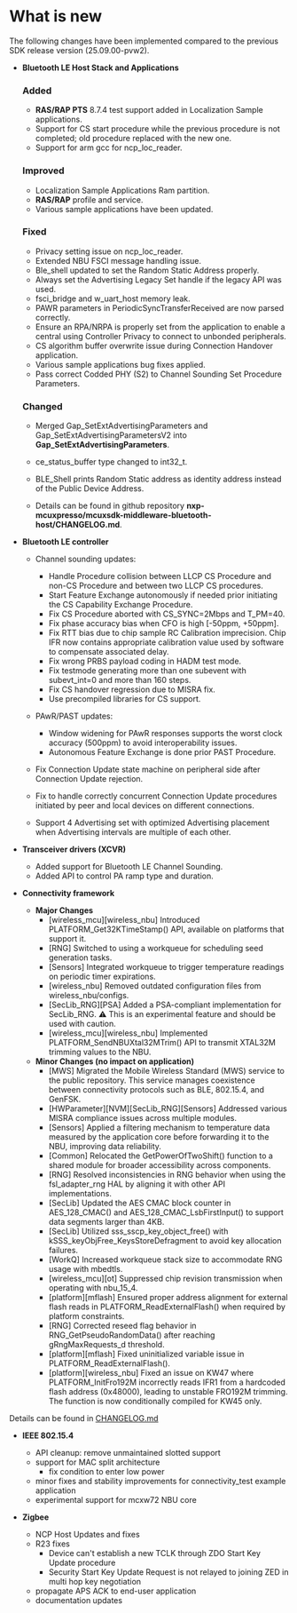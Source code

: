 # What is new

The following changes have been implemented compared to the previous SDK release version \(25.09.00-pvw2\).

-   **Bluetooth LE Host Stack and Applications**

    ### Added
    -   **RAS/RAP PTS** 8.7.4 test support added in Localization Sample applications.
    -   Support for CS start procedure while the previous procedure is not completed; old procedure replaced with the new one.
    -   Support for arm gcc for ncp_loc_reader.

    ### Improved
    -   Localization Sample Applications Ram partition.
    -   **RAS/RAP** profile and service.
    -   Various sample applications have been updated.

    ### Fixed
    -   Privacy setting issue on ncp_loc_reader.
    -   Extended NBU FSCI message handling issue.
    -   Ble_shell updated to set the Random Static Address properly.
    -   Always set the Advertising Legacy Set handle if the legacy API was used.
    -   fsci_bridge and w_uart_host memory leak.
    -   PAWR parameters in PeriodicSyncTransferReceived are now parsed correctly.
    -   Ensure an RPA/NRPA is properly set from the application to enable a central using Controller Privacy to connect to unbonded peripherals.
    -   CS algorithm buffer overwrite issue during Connection Handover application.
    -   Various sample applications bug fixes applied.
    -   Pass correct Codded PHY (S2) to Channel Sounding Set Procedure Parameters.

    ### Changed
    -   Merged Gap_SetExtAdvertisingParameters and Gap_SetExtAdvertisingParametersV2 into **Gap_SetExtAdvertisingParameters**.
    -   ce_status_buffer type changed to int32_t.
    -   BLE_Shell prints Random Static address as identity address instead of the Public Device Address.

    -   Details can be found in github repository **nxp-mcuxpresso/mcuxsdk-middleware-bluetooth-host/CHANGELOG.md**.

-   **Bluetooth LE controller**
    - Channel sounding updates:
        -   Handle Procedure collision between LLCP CS Procedure and non-CS Procedure and between two LLCP CS procedures.
        -   Start Feature Exchange autonomously if needed prior initiating the CS Capability Exchange Procedure.
        -   Fix CS Procedure aborted with CS_SYNC=2Mbps and T_PM=40.
        -   Fix phase accuracy bias when CFO is high [-50ppm, +50ppm].
        -   Fix RTT bias due to chip sample RC Calibration imprecision. Chip IFR now contains appropriate calibration value used by software to compensate associated delay.
        -   Fix wrong PRBS payload coding in HADM test mode.
        -   Fix testmode generating more than one subevent with subevt_int=0 and more than 160 steps.
        -   Fix CS handover regression due to MISRA fix.
        -   Use precompiled libraries for CS support.

    - PAwR/PAST updates:
        -   Window widening for PAwR responses supports the worst clock accuracy (500ppm) to avoid interoperability issues.
        -   Autonomous Feature Exchange is done prior PAST Procedure.
        
    - Fix Connection Update state machine on peripheral side after Connection Update rejection.
    - Fix to handle correctly concurrent Connection Update procedures initiated by peer and local devices on different connections.
    - Support 4 Advertising set with optimized Advertising placement when Advertising intervals are multiple of each other.

-   **Transceiver drivers (XCVR)**
    -   Added support for Bluetooth LE Channel Sounding.
    -   Added API to control PA ramp type and duration.

-   **Connectivity framework**

    -   **Major Changes**
        -   [wireless_mcu][wireless_nbu] Introduced PLATFORM_Get32KTimeStamp() API, available on platforms that support it.
        -   [RNG] Switched to using a workqueue for scheduling seed generation tasks.
        -   [Sensors] Integrated workqueue to trigger temperature readings on periodic timer expirations.
        -   [wireless_nbu] Removed outdated configuration files from wireless_nbu/configs.
        -   [SecLib_RNG][PSA] Added a PSA-compliant implementation for SecLib_RNG. ⚠️ This is an experimental feature and should be used with caution.
        -   [wireless_mcu][wireless_nbu] Implemented PLATFORM_SendNBUXtal32MTrim() API to transmit XTAL32M trimming values to the NBU.
    -   **Minor Changes (no impact on application)**
        -   [MWS] Migrated the Mobile Wireless Standard (MWS) service to the public repository. This service manages coexistence between connectivity protocols such as BLE, 802.15.4, and GenFSK.
        -   [HWParameter][NVM][SecLib_RNG][Sensors] Addressed various MISRA compliance issues across multiple modules.
        -   [Sensors] Applied a filtering mechanism to temperature data measured by the application core before forwarding it to the NBU, improving data reliability.
        -   [Common] Relocated the GetPowerOfTwoShift() function to a shared module for broader accessibility across components.
        -   [RNG] Resolved inconsistencies in RNG behavior when using the fsl_adapter_rng HAL by aligning it with other API implementations.
        -   [SecLib] Updated the AES CMAC block counter in AES_128_CMAC() and AES_128_CMAC_LsbFirstInput() to support data segments larger than 4KB.
        -   [SecLib] Utilized sss_sscp_key_object_free() with kSSS_keyObjFree_KeysStoreDefragment to avoid key allocation failures.
        -   [WorkQ] Increased workqueue stack size to accommodate RNG usage with mbedtls.
        -   [wireless_mcu][ot] Suppressed chip revision transmission when operating with nbu_15_4.
        -   [platform][mflash] Ensured proper address alignment for external flash reads in PLATFORM_ReadExternalFlash() when required by platform constraints.
        -   [RNG] Corrected reseed flag behavior in RNG_GetPseudoRandomData() after reaching gRngMaxRequests_d threshold.
        -   [platform][mflash] Fixed uninitialized variable issue in PLATFORM_ReadExternalFlash().
        -   [platform][wireless_nbu] Fixed an issue on KW47 where PLATFORM_InitFro192M incorrectly reads IFR1 from a hardcoded flash address (0x48000), leading to unstable FRO192M trimming. The function is now conditionally compiled for KW45 only.


Details can be found in [CHANGELOG.md](../../../../../../middleware/wireless/framework/CHANGELOG.md)

-   **IEEE 802.15.4**
     - API cleanup: remove unmaintained slotted support
     - support for MAC split architecture
       - fix condition to enter low power
     - minor fixes and stability improvements for connectivity_test example application
     - experimental support for mcxw72 NBU core

-   **Zigbee**
      - NCP Host Updates and fixes
      - R23 fixes
        - Device can't establish a new TCLK through ZDO Start Key Update procedure
        - Security Start Key Update Request is not relayed to joining ZED in multi hop key negotiation
      - propagate APS ACK to end-user application
      - documentation updates
